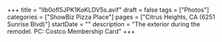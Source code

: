+++
title = "lIb0ofl5JPK1KoKLDV5s.avif"
draft = false
tags = ["Photos"]
categories = ["ShowBiz Pizza Place"]
pages = ["Citrus Heights, CA (6251 Sunrise Blvd)"]
startDate = ""
description = "The exterior during the remodel. PC: Costco Membership Card"
+++
